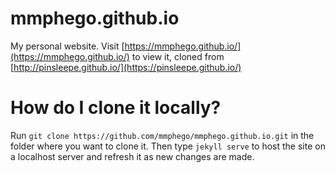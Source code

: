 mmphego.github.io
=================

My personal website. Visit [https://mmphego.github.io/](https://mmphego.github.io/) to view it, cloned from [http://pinsleepe.github.io/](https://pinsleepe.github.io/)

# How do I clone it locally?

Run `git clone https://github.com/mmphego/mmphego.github.io.git` in the folder where you want to clone it. Then type `jekyll serve` to host the site on a localhost server and refresh it as new changes are made.
